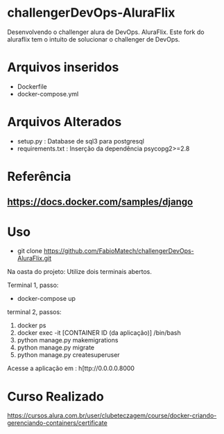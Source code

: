 # challengerDevOps-AluraFlix
Desenvolvendo o challenger alura de DevOps. AluraFlix.
Este fork do aluraflix tem o intuito de solucionar o challenger de DevOps.

# Arquivos inseridos
 - Dockerfile
 - docker-compose.yml

# Arquivos Alterados 
 - setup.py : Database de sql3 para postgresql
 - requirements.txt : Inserção da dependência psycopg2>=2.8


# Referência 
https://docs.docker.com/samples/django
 - 

#  Uso 
 - git clone https://github.com/FabioMatech/challengerDevOps-AluraFlix.git

Na  oasta do projeto: Utilize dois terminais abertos.

Terminal 1, passo:
 - docker-compose up

terminal 2, passos:
 1. docker ps
 2. docker exec -it [CONTAINER ID (da aplicação)]  /bin/bash
 3. python manage.py makemigrations
 4. python manage.py migrate
 5. python manage.py createsuperuser

Acesse a aplicação em :
h[ttp://0.0.0.0.8000
 
 
 # Curso Realizado 
 https://cursos.alura.com.br/user/clubeteczagem/course/docker-criando-gerenciando-containers/certificate
